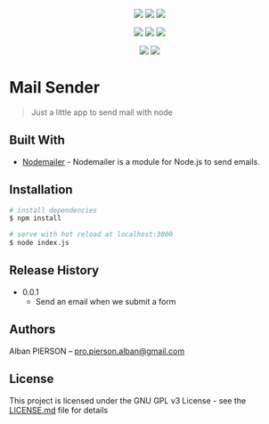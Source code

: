 <p align="center">
  <a href="https://mergify.io" alt="mergify-status"><img src="https://img.shields.io/endpoint.svg?url=https://gh.mergify.io/badges/Zalbani/mail-sender&style=flat" /></a>
  <a href="https://david-dm.org/Zalbani/mail-sender" alt="Dependencies"><img src="https://david-dm.org/Zalbani/mail-sender.svg" /></a>
  <a href="http://www.gnu.org/licenses/gpl-3.0" alt="License: GPL v3"><img src="https://img.shields.io/badge/License-GPL%20v3-blue.svg" /></a>
</p>
<p align="center">
  <a href="https://snyk.io/test/github/Zalbani/mail-sender" alt="Known Vulnerabilities"><img src="https://snyk.io/test/github/Zalbani/mail-sender/badge.svg" /></a>
  <a href="https://codeclimate.com/github/Zalbani/mail-sender/maintainability" alt="Maintainability"><img src="https://api.codeclimate.com/v1/badges/db92dbcfec4dfc407995/maintainability" /></a>
  <a href="https://app.circleci.com/pipelines/github/Zalbani/mail-sender" alt="CircleCI"><img src="https://circleci.com/gh/Zalbani/mail-sender.svg?style=shield" /></a>
</p>
<p align="center">
  <a href="https://github.com/Zalbani/mail-sender/commits/master" alt="LastCommit"><img src="https://img.shields.io/github/last-commit/Zalbani/mail-sender?style=flat-square" /></a>
  <a href="http://hits.dwyl.com/Zalbani/mail-sender" alt="HitCount"><img src="http://hits.dwyl.com/Zalbani/mail-sender.svg" /></a>
</p>

# Mail Sender
> Just a little app to send mail with node

## Built With

* [Nodemailer](https://nodemailer.com/about/) - Nodemailer is a module for Node.js to send emails.


## Installation

```bash
# install dependencies
$ npm install

# serve with hot reload at localhost:3000
$ node index.js
```

## Release History

* 0.0.1
    * Send an email when we submit a form

## Authors

Alban PIERSON – pro.pierson.alban@gmail.com   


## License

This project is licensed under the GNU GPL v3 License - see the [LICENSE.md](LICENSE.md) file for details
